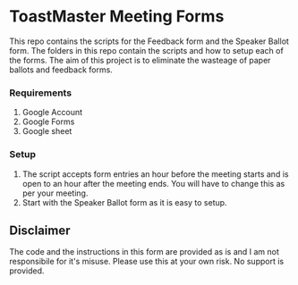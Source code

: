 # ToastMaster Meeting Forms
This repo contains the scripts for the Feedback form and the Speaker Ballot form.
The folders in this repo contain the scripts and how to setup each of the forms.
The aim of this project is to eliminate the wasteage of paper ballots and feedback forms.

### Requirements
1. Google Account
2. Google Forms
3. Google sheet

### Setup
1. The script accepts form entries an hour before the meeting starts and is open to an hour after the meeting ends. You will have to change this as per your meeting.
2. Start with the Speaker Ballot form as it is easy to setup.

## Disclaimer
The code and the instructions in this form are provided as is and I am not responsibile for it's misuse. Please use this at your own risk. No support is provided.